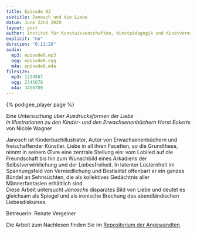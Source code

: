 ```yaml
---
title: Episode 02
subtitle: Janosch und die Liebe
datum: June 22nd 2020
layout: post
author: Institut für Kunstwissenschaften, Kunstpädagogik und Kunstvermittlung
explicit: "no"
duration: "0:11:26"
audio:
  mp3: episode0.mp3
  ogg: episode0.ogg
  m4a: episode0.m4a
filesize:
  mp3: 1234567
  ogg: 2345678
  m4a: 3456789
---
```


{% podigee_player page %}

_Eine Untersuchung über Ausdrucksformen der Liebe  
in Illustrationen zu den Kinder- und den Erwachsenenbüchern Horst Eckerts_ von Nicole Wagner

Janosch ist Kinderbuchillustrator, Autor von Erwachsenenbüchern und freischaffender Künstler. Liebe in all ihren Facetten, so die Grundthese, nimmt in seinem Œvre eine zentrale Stellung ein: vom Loblied auf die Freundschaft bis hin zum Wunschbild eines Arkadiens der Selbstverwirklichung und der Liebesfreiheit. In latenter Lüsternheit im Spannungsfeld von Verniedlichung und Bestialität offenbart er ein ganzes Bündel an Sehnsüchten, die als kollektives Gedächtnis aller Männerfantasien erhältlich sind.  
Diese Arbeit untersucht _Janoschs_ disparates Bild von Liebe und deutet es gleichsam als Spiegel und als ironische Brechung des abendländischen Liebesdiskurses.

Betreuerin: Renate Vergeiner

Die Arbeit zum Nachlesen finden Sie im [Repositorium der Angewandten](http://phaidra.bibliothek.uni-ak.ac.at/o:35230).
